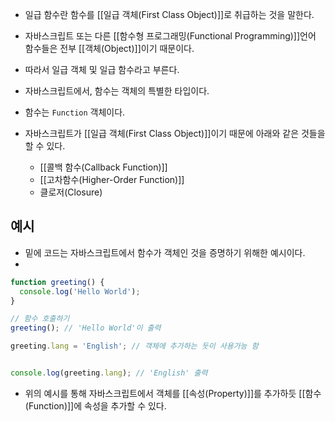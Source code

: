 - 일급 함수란 함수를 [[일급 객체(First Class Object)]]로 취급하는 것을 말한다. 
- 자바스크립트 또는 다른 [[함수형 프로그래밍(Functional Programming)]]언어 함수들은 전부 [[객체(Object)]]이기 때문이다.
- 따라서 일급 객체 및 일급 함수라고 부른다. 

- 자바스크립트에서, 함수는 객체의 특별한 타입이다. 
- 함수는 `Function` 객체이다.

- 자바스크립트가 [[일급 객체(First Class Object)]]이기 때문에 아래와 같은 것들을 할 수 있다.
	- [[콜백 함수(Callback Function)]]  
	- [[고차함수(Higher-Order Function)]]
	- 클로저(Closure)

## 예시

- 밑에 코드는 자바스크립트에서 함수가 객체인 것을 증명하기 위해한 예시이다.
- 
```js
function greeting() {
  console.log('Hello World');
}

// 함수 호출하기
greeting(); // 'Hello World'이 출력
```

```js
greeting.lang = 'English'; // 객체에 추가하는 듯이 사용가능 함


console.log(greeting.lang); // 'English' 출력
``` 

- 위의 예시를 통해 자바스크립트에서 객체를 [[속성(Property)]]를 추가하듯 [[함수(Function)]]에 속성을 추가할 수 있다.
